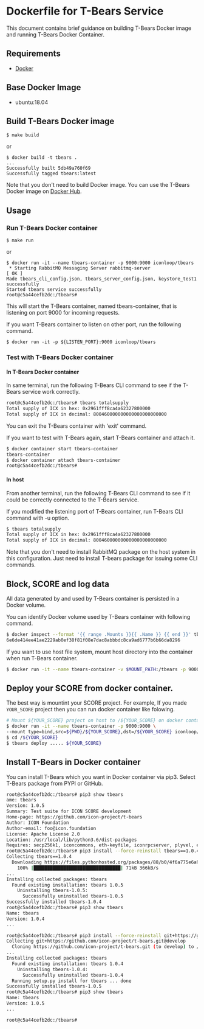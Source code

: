 # Dockerfile for T-Bears Service

This document contains brief guidance on building T-Bears Docker image and running T-Bears Docker Container.

## Requirements
* [Docker](https://docs.docker.com/)

## Base Docker Image

* ubuntu:18.04

## Build T-Bears Docker image
```
$ make build
```

or

```
$ docker build -t tbears .
...
Successfully built 5db49a760f69
Successfully tagged tbears:latest
```
Note that you don't need to build Docker image. You can use the T-Bears Docker image on [Docker Hub](https://hub.docker.com/r/iconloop/tbears).

## Usage

### Run T-Bears Docker container

```
$ make run
```

or

```
$ docker run -it --name tbears-container -p 9000:9000 iconloop/tbears
 * Starting RabbitMQ Messaging Server rabbitmq-server                         [ OK ]
Made tbears_cli_config.json, tbears_server_config.json, keystore_test1 successfully
Started tbears service successfully
root@c5a44cefb2dc:/tbears#
```

This will start the T-Bears container, named tbears-container, that is listening on port 9000 for incoming requests.

If you want T-Bears container to listen on other port, run the following command.

```
$ docker run -it -p ${LISTEN_PORT}:9000 iconloop/tbears
```

### Test with T-Bears Docker container

#### In T-Bears Docker container
In same terminal, run the following T-Bears CLI command to see if the T-Bears service work correctly.
```bash
root@c5a44cefb2dc:/tbears# tbears totalsupply
Total supply of ICX in hex: 0x2961fff8ca4a62327800000
Total supply of ICX in decimal: 800460000000000000000000000
```
You can exit the T-Bears container with 'exit' command.

If you want to test with T-Bears again, start T-Bears container and attach it.

```bash
$ docker container start tbears-container
tbears-container
$ docker container attach tbears-container
root@c5a44cefb2dc:/tbears#
```

#### In host
From another terminal, run the following T-Bears CLI command to see if it could be correctly connected to the T-Bears service.

If you modified the listening port of T-Bears container, run T-Bears CLI command with -u option.

```bash
$ tbears totalsupply
Total supply of ICX in hex: 0x2961fff8ca4a62327800000
Total supply of ICX in decimal: 800460000000000000000000000
```
Note that you don't need to install RabbitMQ package on the host system in this configuration. Just need to install T-bears package for issuing some CLI commands.

## Block, SCORE and log data
All data generated by and used by T-Bears container is persisted in a Docker volume.

You can identify Docker volume used by T-Bears container with following command.

```bash
$ docker inspect --format '{{ range .Mounts }}{{ .Name }} {{ end }}' tbears-container
6e6de414ee41ae2229ab0ef38f81f08e7dac8abbbdc8ca9ad6777b6b66da8296
```
If you want to use host file system, mount host directory into the container when run T-Bears container.
```bash
$ docker run -it --name tbears-container -v $MOUNT_PATH:/tbears -p 9000:9000 iconloop/tbears
```

## Deploy your SCORE from docker container. 
The best way is mountint your SCORE project. For example, If you made ```YOUR_SCORE``` project then you can run docker container like folowing. 
```bash
# Mount ${YOUR_SCORE} project on host to /${YOUR_SCORE} on docker container. 
$ docker run -it --name tbears-container -p 9000:9000 \
--mount type=bind,src=${PWD}/${YOUR_SCORE},dst=/${YOUR_SCORE} iconloop/tbears 
$ cd /${YOUR_SCORE}
$ tbears deploy ..... ${YOUR_SCORE}
```


## Install T-Bears in Docker container
You can install T-Bears which you want in Docker container via pip3. Select T-Bears package from PYPI or GitHub.
```bash
root@c5a44cefb2dc:/tbears# pip3 show tbears
ame: tbears
Version: 1.0.5
Summary: Test suite for ICON SCORE development
Home-page: https://github.com/icon-project/t-bears
Author: ICON Foundation
Author-email: foo@icon.foundation
License: Apache License 2.0
Location: /usr/local/lib/python3.6/dist-packages
Requires: secp256k1, iconcommons, eth-keyfile, iconrpcserver, plyvel, earlgrey, sanic, requests, ipython, iconservice
root@c5a44cefb2dc:/tbears# pip3 install --force-reinstall tbears==1.0.4
Collecting tbears==1.0.4
  Downloading https://files.pythonhosted.org/packages/88/b0/4f6a775e6a9ddee3f0e66fb34b8a0caf842cd5e078dccc87daeb5b13652a/tbears-1.0.4-py3-none-any.whl (69kB)
    100% |████████████████████████████████| 71kB 366kB/s
...
Installing collected packages: tbears
  Found existing installation: tbears 1.0.5
    Uninstalling tbears-1.0.5:
      Successfully uninstalled tbears-1.0.5
Successfully installed tbears-1.0.4
root@c5a44cefb2dc:/tbears# pip3 show tbears
Name: tbears
Version: 1.0.4
...

root@c5a44cefb2dc:/tbears# pip3 install --force-reinstall git+https://github.com/icon-project/t-bears.git@develop
Collecting git+https://github.com/icon-project/t-bears.git@develop
  Cloning https://github.com/icon-project/t-bears.git (to develop) to /tmp/pip-d3gbwk52-build
...
Installing collected packages: tbears
  Found existing installation: tbears 1.0.4
    Uninstalling tbears-1.0.4:
      Successfully uninstalled tbears-1.0.4
  Running setup.py install for tbears ... done
Successfully installed tbears-1.0.5
root@c5a44cefb2dc:/tbears# pip3 show tbears
Name: tbears
Version: 1.0.5
...

root@c5a44cefb2dc:/tbears#
```
